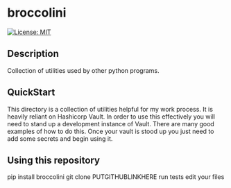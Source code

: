 # broccolini
[![License: MIT](https://img.shields.io/badge/License-MIT-yellow.svg)](https://opensource.org/licenses/MIT)   

## Description

Collection of utilities used by other python programs.


## QuickStart

This directory is a collection of utilities helpful for my work process. It is heavily reliant on Hashicorp Vault. In order to use this effectively you will need to stand up a development instance of Vault. There are many good examples of how to do this. Once your vault is stood up you just need to add some secrets and begin using it.

## Using this repository

pip install broccolini
git clone PUTGITHUBLINKHERE
run tests
edit your files
